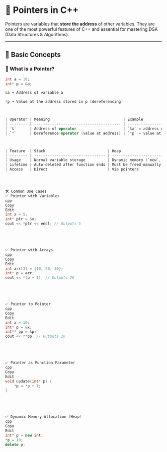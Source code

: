 # 🎯 Pointers in C++

Pointers are variables that **store the address** of other variables. They are one of the most powerful features of C++ and essential for mastering DSA (Data Structures & Algorithms).

---

## 🧠 Basic Concepts

### 📌 What is a Pointer?

```cpp
int a = 10;
int* p = &a;

&a → Address of variable a

*p → Value at the address stored in p (dereferencing)



| Operator | Meaning                                 | Example             |
| -------- | --------------------------------------- | ------------------- |
| `&`      | Address-of operator                     | `&a` = address of a |
| `*`      | Dereference operator (value at address) | `*p` = value at p   |



| Feature  | Stack                            | Heap                             |
| -------- | -------------------------------- | -------------------------------- |
| Usage    | Normal variable storage          | Dynamic memory (`new`, `malloc`) |
| Lifetime | Auto-deleted after function ends | Must be freed manually           |
| Access   | Direct                           | Via pointers                     |




🛠️ Common Use Cases
✅ Pointer with Variables
cpp
Copy
Edit
int x = 5;
int* ptr = &x;
cout << *ptr << endl; // Outputs 5





✅ Pointer with Arrays
cpp
Copy
Edit
int arr[3] = {10, 20, 30};
int* p = arr;
cout << *(p + 1); // Outputs 20





✅ Pointer to Pointer
cpp
Copy
Edit
int x = 10;
int* p = &x;
int** pp = &p;
cout << **pp; // Outputs 10





✅ Pointer as Function Parameter
cpp
Copy
Edit
void update(int* p) {
    *p = *p + 1;
}





✅ Dynamic Memory Allocation (Heap)
cpp
Copy
Edit
int* p = new int;
*p = 10;
delete p;